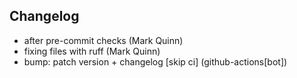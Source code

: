 ## Changelog

- after pre-commit checks (Mark Quinn)
- fixing files with ruff (Mark Quinn)
- bump: patch version + changelog [skip ci] (github-actions[bot])